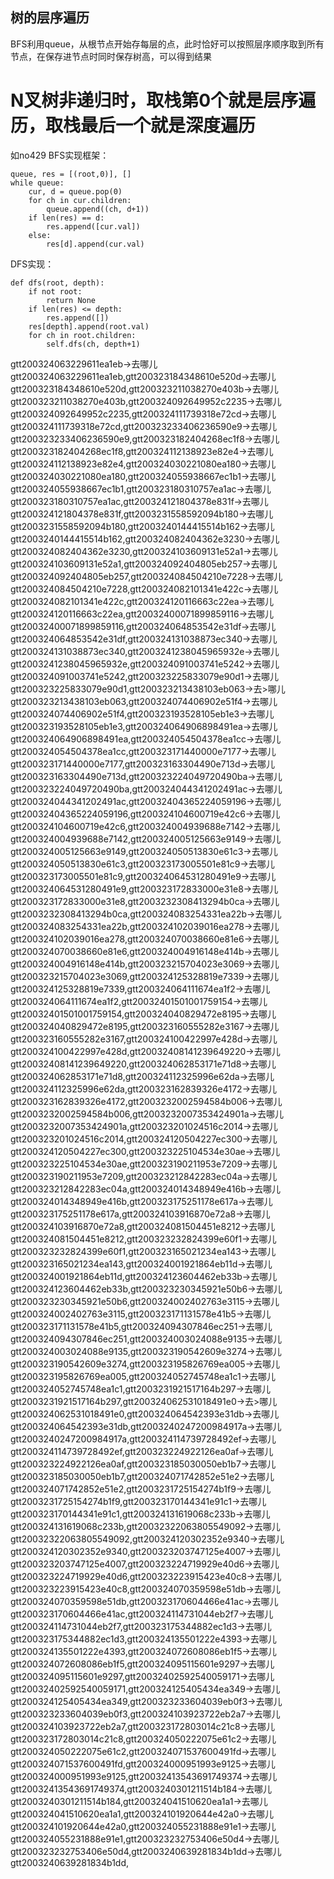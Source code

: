 ## 树的层序遍历
BFS利用queue，从根节点开始存每层的点，此时恰好可以按照层序顺序取到所有节点，在保存进节点时同时保存树高，可以得到结果
# N叉树非递归时，取栈第0个就是层序遍历，取栈最后一个就是深度遍历
如no429
BFS实现框架：
```
queue, res = [(root,0)], []
while queue:
    cur, d = queue.pop(0)
    for ch in cur.children:
        queue.append((ch, d+1))
    if len(res) == d:
        res.append([cur.val])
    else:
        res[d].append(cur.val)
```

DFS实现：
```
def dfs(root, depth):
    if not root:
        return None
    if len(res) <= depth:
        res.append([])
    res[depth].append(root.val)
    for ch in root.children:
        self.dfs(ch, depth+1)
```
gtt200324063229611ea1eb->去哪儿gtt200324063229611ea1eb,gtt200323184348610e520d->去哪儿gtt200323184348610e520d,gtt200323211038270e403b->去哪儿gtt200323211038270e403b,gtt200324092649952c2235->去哪儿gtt200324092649952c2235,gtt200324111739318e72cd->去哪儿gtt200324111739318e72cd,gtt200323233406236590e9->去哪儿gtt200323233406236590e9,gtt200323182404268ec1f8->去哪儿gtt200323182404268ec1f8,gtt200324112138923e82e4->去哪儿gtt200324112138923e82e4,gtt200324030221080ea180->去哪儿gtt200324030221080ea180,gtt200324055938667ec1b1->去哪儿gtt200324055938667ec1b1,gtt200323180310757ea1ac->去哪儿gtt200323180310757ea1ac,gtt200324121804378e831f->去哪儿gtt200324121804378e831f,gtt2003231558592094b180->去哪儿gtt2003231558592094b180,gtt2003240144415514b162->去哪儿gtt2003240144415514b162,gtt200324082404362e3230->去哪儿gtt200324082404362e3230,gtt200324103609131e52a1->去哪儿gtt200324103609131e52a1,gtt200324092404805eb257->去哪儿gtt200324092404805eb257,gtt200324084504210e7228->去哪儿gtt200324084504210e7228,gtt200324082101341e422c->去哪儿gtt200324082101341e422c,gtt200324120116663c22ea->去哪儿gtt200324120116663c22ea,gtt20032400071899859116->去哪儿gtt20032400071899859116,gtt200324064853542e31df->去哪儿gtt200324064853542e31df,gtt200324131038873ec340->去哪儿gtt200324131038873ec340,gtt2003241238045965932e->去哪儿gtt2003241238045965932e,gtt200324091003741e5242->去哪儿gtt200324091003741e5242,gtt200323225833079e90d1->去哪儿gtt200323225833079e90d1,gtt200323213438103eb063->去>哪儿gtt200323213438103eb063,gtt200324074406902e51f4->去哪儿gtt200324074406902e51f4,gtt200323193528105eb1e3->去哪儿gtt200323193528105eb1e3,gtt200324064906898491ea->去哪儿gtt200324064906898491ea,gtt200324054504378ea1cc->去哪儿gtt200324054504378ea1cc,gtt200323171440000e7177->去哪儿gtt200323171440000e7177,gtt200323163304490e713d->去哪儿gtt200323163304490e713d,gtt200323224049720490ba->去哪儿gtt200323224049720490ba,gtt200324044341202491ac->去哪儿gtt200324044341202491ac,gtt20032404365224059196->去哪儿gtt20032404365224059196,gtt200324104600719e42c6->去哪儿gtt200324104600719e42c6,gtt200324004939688e7142->去哪儿gtt200324004939688e7142,gtt200324005125663e9149->去哪儿gtt200324005125663e9149,gtt200324050513830e61c3->去哪儿gtt200324050513830e61c3,gtt200323173005501e81c9->去哪儿gtt200323173005501e81c9,gtt200324064531280491e9->去哪儿gtt200324064531280491e9,gtt200323172833000e31e8->去哪儿gtt200323172833000e31e8,gtt2003232308413294b0ca->去哪儿gtt2003232308413294b0ca,gtt200324083254331ea22b->去哪儿gtt200324083254331ea22b,gtt200324102039016ea278->去哪儿gtt200324102039016ea278,gtt200324070038660e81e6->去哪儿gtt200324070038660e81e6,gtt200324004916148e414b->去哪儿gtt200324004916148e414b,gtt200323215704023e3069->去哪儿gtt200323215704023e3069,gtt200324125328819e7339->去哪儿gtt200324125328819e7339,gtt200324064111674ea1f2->去哪儿gtt200324064111674ea1f2,gtt20032401501001759154->去哪儿gtt20032401501001759154,gtt200324040829472e8195->去哪儿gtt200324040829472e8195,gtt200323160555282e3167->去哪儿gtt200323160555282e3167,gtt200324100422997e428d->去哪儿gtt200324100422997e428d,gtt20032408141239649220->去哪儿gtt20032408141239649220,gtt200324062853171e71d8->去哪儿gtt200324062853171e71d8,gtt200324112325996e62da->去哪儿gtt200324112325996e62da,gtt200323162839326e4172->去哪儿gtt200323162839326e4172,gtt2003232002594584b006->去哪儿gtt2003232002594584b006,gtt2003232007353424901a->去哪儿gtt2003232007353424901a,gtt200323201024516c2014->去哪儿gtt200323201024516c2014,gtt200324120504227ec300->去哪儿gtt200324120504227ec300,gtt200323225104534e30ae->去哪儿gtt200323225104534e30ae,gtt200323190211953e7209->去哪儿gtt200323190211953e7209,gtt200323212842283ec04a->去哪儿gtt200323212842283ec04a,gtt200324014348949e416b->去哪儿gtt200324014348949e416b,gtt200323175251178e617a->去哪儿gtt200323175251178e617a,gtt200324103916870e72a8->去哪儿gtt200324103916870e72a8,gtt200324081504451e8212->去哪儿gtt200324081504451e8212,gtt200323232824399e60f1->去哪儿gtt200323232824399e60f1,gtt200323165021234ea143->去哪儿gtt200323165021234ea143,gtt200324001921864eb11d->去哪儿gtt200324001921864eb11d,gtt200324123604462eb33b->去哪儿gtt200324123604462eb33b,gtt200323230345921e50b6->去哪儿gtt200323230345921e50b6,gtt200324002402763e3115->去哪儿gtt200324002402763e3115,gtt200323171131578e41b5->去哪儿gtt200323171131578e41b5,gtt200324094307846ec251->去哪儿gtt200324094307846ec251,gtt200324003024088e9135->去哪儿gtt200324003024088e9135,gtt200323190542609e3274->去哪儿gtt200323190542609e3274,gtt200323195826769ea005->去哪儿gtt200323195826769ea005,gtt200324052745748ea1c1->去哪儿gtt200324052745748ea1c1,gtt2003231921517164b297->去哪儿gtt2003231921517164b297,gtt200324062531018491e0->去>哪儿gtt200324062531018491e0,gtt200324064542393e31db->去哪儿gtt200324064542393e31db,gtt2003240247200984917a->去哪儿gtt2003240247200984917a,gtt200324114739728492ef->去哪儿gtt200324114739728492ef,gtt200323224922126ea0af->去哪儿gtt200323224922126ea0af,gtt200323185030050eb1b7->去哪儿gtt200323185030050eb1b7,gtt200324071742852e51e2->去哪儿gtt200324071742852e51e2,gtt2003231725154274b1f9->去哪儿gtt2003231725154274b1f9,gtt200323170144341e91c1->去哪儿gtt200323170144341e91c1,gtt200324131619068c233b->去哪儿gtt200324131619068c233b,gtt20032322063805549092->去哪儿gtt20032322063805549092,gtt200324120302352e9340->去哪儿gtt200324120302352e9340,gtt200323203747125e4007->去哪儿gtt200323203747125e4007,gtt200323224719929e40d6->去哪儿gtt200323224719929e40d6,gtt200323223915423e40c8->去哪儿gtt200323223915423e40c8,gtt200324070359598e51db->去哪儿gtt200324070359598e51db,gtt200323170604466e41ac->去哪儿gtt200323170604466e41ac,gtt200324114731044eb2f7->去哪儿gtt200324114731044eb2f7,gtt200323175344882ec1d3->去哪儿gtt200323175344882ec1d3,gtt200324135501222e4393->去哪儿gtt200324135501222e4393,gtt200324072608086eb1f5->去哪儿gtt200324072608086eb1f5,gtt200324095115601e9297->去哪儿gtt200324095115601e9297,gtt20032402592540059171->去哪儿gtt20032402592540059171,gtt200324125405434ea349->去哪儿gtt200324125405434ea349,gtt200323233604039eb0f3->去哪儿gtt200323233604039eb0f3,gtt200324103923722eb2a7->去哪儿gtt200324103923722eb2a7,gtt200323172803014c21c8->去哪儿gtt200323172803014c21c8,gtt200324050222075e61c2->去哪儿gtt200324050222075e61c2,gtt200324071537600491fd->去哪儿gtt200324071537600491fd,gtt200324000951993e9125->去哪儿gtt200324000951993e9125,gtt20032413543691749374->去哪儿gtt20032413543691749374,gtt2003240301211514b184->去哪儿gtt2003240301211514b184,gtt200324041510620ea1a1->去哪儿gtt200324041510620ea1a1,gtt200324101920644e42a0->去哪儿gtt200324101920644e42a0,gtt200324055231888e91e1->去哪儿gtt200324055231888e91e1,gtt200323232753406e50d4->去哪儿gtt200323232753406e50d4,gtt2003240639281834b1dd->去哪儿gtt2003240639281834b1dd,